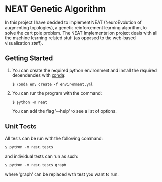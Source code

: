 # NEAT Genetic Algorithm
In this project I have decided to implement NEAT (NeuroEvolution of augmenting topologies), a genetic reinforcement learning algorithm, to solve the cart pole problem. The NEAT Implementation project deals with all the machine learning related stuff (as opposed to the web-based visualization stuff).

## Getting Started
1.  You can create the required python environment and install the required dependencies with [conda](https://conda.io/docs/user-guide/install/index.html):
    ```shell
    $ conda env create -f environment.yml
    ```

2.  You can run the program with the command:
    ```shell
    $ python -m neat
    ```
    You can add the flag '--help' to see a list of options.

## Unit Tests
All tests can be run with the following command:
```shell
$ python -m neat.tests
```
and individual tests can run as such:
```shell
$ python -m neat.tests.graph
```
where 'graph' can be replaced with test you want to run.
